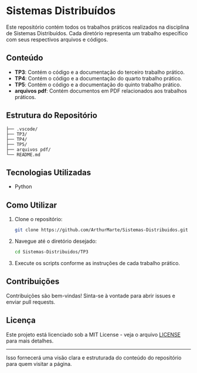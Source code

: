 # Sistemas Distribuídos

Este repositório contém todos os trabalhos práticos realizados na disciplina de Sistemas Distribuídos. Cada diretório representa um trabalho específico com seus respectivos arquivos e códigos.

## Conteúdo

- **TP3**: Contém o código e a documentação do terceiro trabalho prático.
- **TP4**: Contém o código e a documentação do quarto trabalho prático.
- **TP5**: Contém o código e a documentação do quinto trabalho prático.
- **arquivos pdf**: Contém documentos em PDF relacionados aos trabalhos práticos.

## Estrutura do Repositório

```plaintext
├── .vscode/
├── TP3/
├── TP4/
├── TP5/
├── arquivos pdf/
└── README.md
```

## Tecnologias Utilizadas

- Python

## Como Utilizar

1. Clone o repositório:
   ```bash
   git clone https://github.com/ArthurMarte/Sistemas-Distribuidos.git
   ```
2. Navegue até o diretório desejado:
   ```bash
   cd Sistemas-Distribuidos/TP3
   ```
3. Execute os scripts conforme as instruções de cada trabalho prático.

## Contribuições

Contribuições são bem-vindas! Sinta-se à vontade para abrir issues e enviar pull requests.

## Licença

Este projeto está licenciado sob a MIT License - veja o arquivo [LICENSE](LICENSE) para mais detalhes.

---

Isso fornecerá uma visão clara e estruturada do conteúdo do repositório para quem visitar a página.
